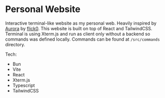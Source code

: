 # Personal Website

Interactive terminal-like website as my personal web. Heavily inspired by 
[Aurora](https://github.com/flick0/dotfiles) by [flick0](https://github.com/flick0).
This website is built on top of React and TailwindCSS. Terminal is using 
Xterm.js and run as client only without a backend so commands was defined locally.
Commands can be found at `/src/commands` directory.

Tech:
- Bun
- Vite
- React
- Xterm.js
- Typescript
- TailwindCSS


